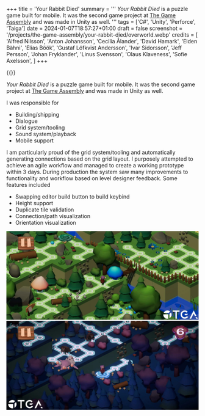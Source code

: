 +++
title = 'Your Rabbit Died'
summary = '''
_Your Rabbit Died_ is a puzzle game built for mobile. It was the second game project 
at [The Game Assembly](https://thegameassembly.com) and was made in Unity as well.
'''
tags = ['C#', 'Unity', 'Perforce', 'Taiga']
date = 2024-01-07T18:57:27+01:00
draft = false
screenshot = '/projects/the-game-assembly/your-rabbit-died/overworld.webp'
credits = [
    'Alfred Nilsson',
    'Anton Johansson',
    'Cecilia Ålander',
    'David Hamark',
    'Elden Bähni',
    'Elias Böök',
    'Gustaf Löfkvist Andersson',
    'Ivar Sidorsson',
    'Jeff Persson',
    'Johan Fryklander',
    'Linus Svensson',
    'Olaus Klaveness',
    'Sofie Axelsson',
]
+++

{{<youtube id="AMju0Vkug08" title="Your Rabbit Died trailer.">}}

_Your Rabbit Died_ is a puzzle game built for mobile. It was the second game project 
at [The Game Assembly](https://thegameassembly.com) and was made in Unity as well.

I was responsible for
* Building/shipping
* Dialogue
* Grid system/tooling
* Sound system/playback
* Mobile support

I am particularly proud of the grid system/tooling and automatically generating 
connections based on the grid layout. I purposely attempted to achieve an agile 
workflow and managed to create a working prototype within 3 days. During production 
the system saw many improvements to functionality and workflow based on 
level designer feedback. Some features included
* Swapping editor build button to build keybind
* Height support
* Duplicate tile validation
* Connection/path visualization
* Orientation visualization

![Screenshot of overworld in Your Rabbit Died.](overworld.webp)
![Screenshot of underworld in Your Rabbit Died.](underworld.webp)